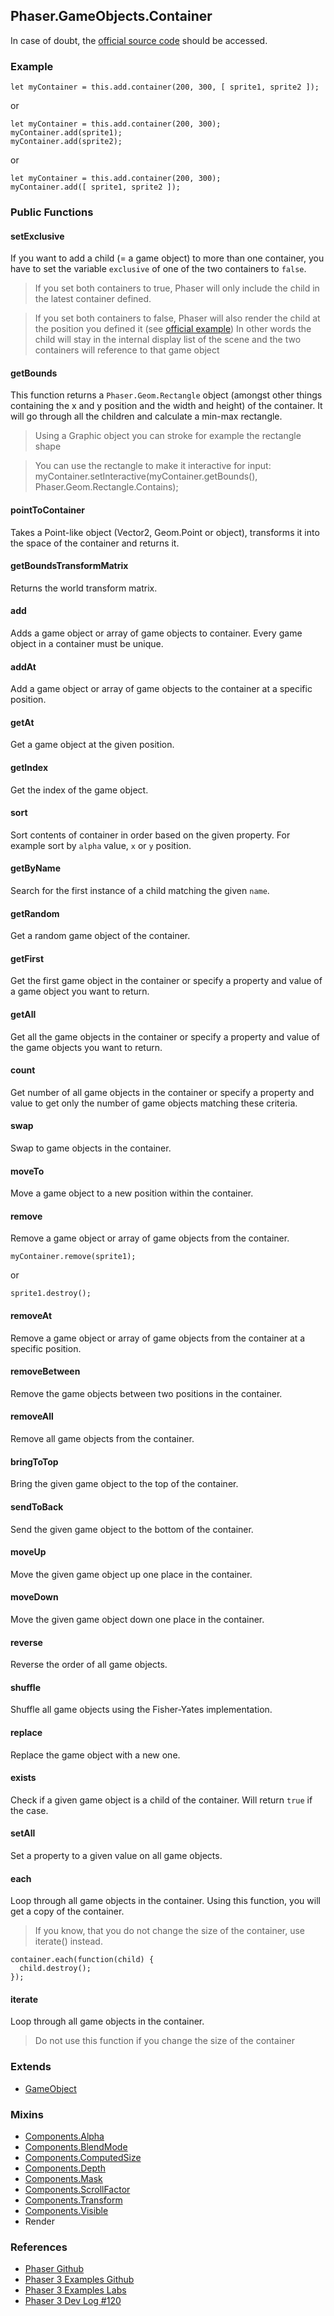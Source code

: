 ## Phaser.GameObjects.Container

In case of doubt, the [official source code](https://github.com/photonstorm/phaser) should be accessed.

### Example

```
let myContainer = this.add.container(200, 300, [ sprite1, sprite2 ]);
```

or

```
let myContainer = this.add.container(200, 300);
myContainer.add(sprite1);
myContainer.add(sprite2);
```

or

```
let myContainer = this.add.container(200, 300);
myContainer.add([ sprite1, sprite2 ]);
```

### Public Functions

#### setExclusive
If you want to add a child (= a game object) to more than one container, you
have to set the variable `exclusive` of one of the two containers to `false`.

> If you set both containers to true, Phaser will only include the child in the
latest container defined.

> If you set both containers to false, Phaser will also render the child at the
position you defined it (see [official example](http://labs.phaser.io/edit.html?src=src\game%20objects\container\non%20exclusive%20containers.js))
In other words the child will stay in the internal display list of the scene
and the two containers will reference to that game object

#### getBounds
This function returns a `Phaser.Geom.Rectangle` object (amongst other things
containing the x and y position and the width and height) of the container.
It will go through all the children and calculate a min-max rectangle.

> Using a Graphic object you can stroke for example the rectangle shape

> You can use the rectangle to make it interactive for input:
> myContainer.setInteractive(myContainer.getBounds(), Phaser.Geom.Rectangle.Contains);

#### pointToContainer
Takes a Point-like object (Vector2, Geom.Point or object), transforms it
into the space of the container and returns it.

#### getBoundsTransformMatrix
Returns the world transform matrix.

#### add
Adds a game object or array of game objects to container.
Every game object in a container must be unique.

#### addAt
Add a game object or array of game objects to the container at a
specific position.

#### getAt
Get a game object at the given position.

#### getIndex
Get the index of the game object.

#### sort
Sort contents of container in order based on the given property.
For example sort by `alpha` value, `x` or `y` position.

#### getByName
Search for the first instance of a child matching the given `name`.

#### getRandom
Get a random game object of the container.

#### getFirst
Get the first game object in the container or specify a property and value
of a game object you want to return.

#### getAll
Get all the game objects in the container or specify a property and value
of the game objects you want to return.

#### count
Get number of all game objects in the container or specify a property and value
to get only the number of game objects matching these criteria.

#### swap
Swap to game objects in the container.

#### moveTo
Move a game object to a new position within the container.

#### remove
Remove a game object or array of game objects from the container.
```
myContainer.remove(sprite1);
```
or
```
sprite1.destroy();
```

#### removeAt
Remove a game object or array of game objects from the container at a
specific position.

#### removeBetween
Remove the game objects between two positions in the container.

#### removeAll
Remove all game objects from the container.

#### bringToTop
Bring the given game object to the top of the container.

#### sendToBack
Send the given game object to the bottom of the container.

#### moveUp
Move the given game object up one place in the container.

#### moveDown
Move the given game object down one place in the container.

#### reverse
Reverse the order of all game objects.

#### shuffle
Shuffle all game objects using the Fisher-Yates implementation.

#### replace
Replace the game object with a new one.

#### exists
Check if a given game object is a child of the container.
Will return `true` if the case.

#### setAll
Set a property to a given value on all game objects.

#### each
Loop through all game objects in the container.
Using this function, you will get a copy of the container.

> If you know, that you do not change the size of the container, use iterate()
instead.

```
container.each(function(child) {
  child.destroy();
});
```

#### iterate
Loop through all game objects in the container.

> Do not use this function if you change the size of the container

### Extends

- [GameObject](https://github.com/digitsensitive/phaser3-typescript/blob/master/cheatsheets/gameobjects/gameobject.md)

### Mixins

- [Components.Alpha](https://github.com/digitsensitive/phaser3-typescript/blob/master/cheatsheets/gameobjects/components/alpha.md)
- [Components.BlendMode](https://github.com/digitsensitive/phaser3-typescript/blob/master/cheatsheets/gameobjects/components/blend-mode.md)
- [Components.ComputedSize](https://github.com/digitsensitive/phaser3-typescript/blob/master/cheatsheets/gameobjects/components/computed-size.md)
- [Components.Depth](https://github.com/digitsensitive/phaser3-typescript/blob/master/cheatsheets/gameobjects/components/depth.md)
- [Components.Mask](https://github.com/digitsensitive/phaser3-typescript/blob/master/cheatsheets/gameobjects/components/mask.md)
- [Components.ScrollFactor](https://github.com/digitsensitive/phaser3-typescript/blob/master/cheatsheets/gameobjects/components/scroll-factor.md)
- [Components.Transform](https://github.com/digitsensitive/phaser3-typescript/blob/master/cheatsheets/gameobjects/components/transform.md)
- [Components.Visible](https://github.com/digitsensitive/phaser3-typescript/blob/master/cheatsheets/gameobjects/components/visible.md)
- Render

### References

- [Phaser Github](https://github.com/photonstorm/phaser)
- [Phaser 3 Examples Github](https://github.com/photonstorm/phaser3-examples)
- [Phaser 3 Examples Labs](http://labs.phaser.io)
- [Phaser 3 Dev Log #120](https://phaser.io/phaser3/devlog/120)
